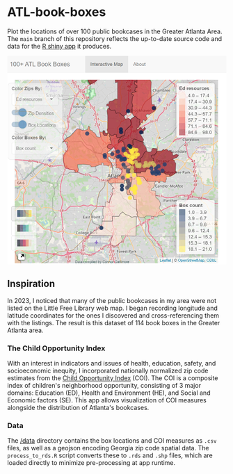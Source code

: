 # ATL-book-boxes
Plot the locations of over 100 public bookcases in the Greater Atlanta Area. The `main` branch of this repository reflects the up-to-date source code and data for the [R shiny app](https://cgallimore25.shinyapps.io/ATL-book-boxes/) it produces.

<p align="center">
  <img src="www/20241216_app_screenshot.png">
</p>

## Inspiration

In 2023, I noticed that many of the public bookcases in my area were not listed on the Little Free Library web map. 
I began recording longitude and latitude coordinates for the ones I discovered and cross-referencing them with the listings. 
The result is this dataset of 114 book boxes in the Greater Atlanta area.

### The Child Opportunity Index
With an interest in indicators and issues of health, education, safety, and socioeconomic inequity, I incorporated nationally normalized zip code estimates from the [Child Opportunity Index](https://www.diversitydatakids.org/child-opportunity-index?_ga=2.130754447.1489633750.1679850921-1316632825.1679594824) (COI). 
The COI is a composite index of children's neighborhood opportunity, consisting of 3 major domains: Education (ED), Health and Environment (HE), and Social and Economic factors (SE). 
This app allows visualization of COI measures alongside the distribution of Atlanta's bookcases. 

### Data
The [/data](https://github.com/cgallimore25/ATL-book-boxes/tree/main/data) directory contains the box locations and COI measures as `.csv` files, as well as a geojson encoding Georgia zip code spatial data. 
The `process_to_rds.R` script converts these to `.rds` and `.shp` files, which are loaded directly to minimize pre-processing at app runtime. 